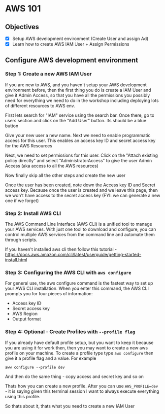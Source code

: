 # AWS 101

## Objectives

- [x] Setup AWS development environment (Create User and assign Ad)
- [x] Learn how to create AWS IAM User + Assign Permissions

## Configure AWS development environment

### Step 1: Create a new AWS IAM User

If you are new to AWS, and you haven't setup your AWS development environment before,
then the first thing you do is create a IAM User and give it Admin Access, so that you have all the
permissions you possibly need for everything we need to do in the workshop including deploying lots of
different resources to AWS env.

First lets search for "IAM" service using the search bar. Once there, go to users section and
click on the "Add User" button. Its should be a blue button

Give your new user a new name. Next we need to enable programmatic access for this user. This enables an access key ID and
secret access key for the AWS Resources

Next, we need to set permissions for this user. Click on the "Attach existing policy directly" and select "AdministratorAccess"
to give the user Admin Access (aka access to all the AWS resources)

Now finally skip all the other steps and create the new user

Once the user has been created, note down the Access key ID and Secret access key. Because once the user is created
and we leave this page, then we won't have access to the secret access key (FYI: we can generate a new one if we forget)


### Step 2: Install AWS CLI

The AWS Command Line Interface (AWS CLI) is a unified tool to manage your AWS services.
With just one tool to download and configure, you can control multiple AWS services from the command line and automate them through scripts.

If you haven't installed aws cli then follow this tutorial - https://docs.aws.amazon.com/cli/latest/userguide/getting-started-install.html


### Step 3: Configuring the AWS CLI with `aws configure`

For general use, the aws configure command is the fastest way to set up your AWS CLI installation.
When you enter this command, the AWS CLI prompts you for four pieces of information:
- Access key ID
- Secret access key
- AWS Region
- Output format


### Step 4: Optional - Create Profiles with `--profile flag`

If you already have default profile setup, but you want to keep it because you are using it for work then, then you may want to create a new aws profile
on your machine. To create a profile type type `aws configure` then give it a profile flag and a value. For example
```
aww configure --profile dev
```

And then do the same thing - copy access and secret key and so on

Thats how you can create a new profile. After you can use `AWS_PROFILE=dev` - it is saying given this terminal session I want to
always execute everything using this profile.

So thats about it, thats what you need to create a new IAM User
